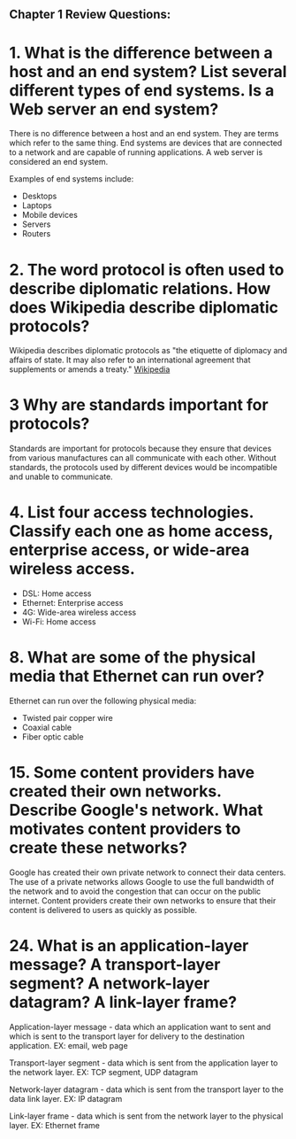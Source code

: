 ## Chapter 1 Review Questions:

# 1. What is the difference between a host and an end system? List several different types of end systems. Is a Web server an end system?

There is no difference between a host and an end system. They are terms which refer to the same thing. End systems are devices that are connected to a network and are capable of running applications. A web server is considered an end system.

Examples of end systems include:
- Desktops
- Laptops
- Mobile devices
- Servers
- Routers

# 2. The word protocol is often used to describe diplomatic relations. How does Wikipedia describe diplomatic protocols?

Wikipedia describes diplomatic protocols as "the etiquette of diplomacy and affairs of state. It may also refer to an international agreement that supplements or amends a treaty." [Wikipedia](https://en.wikipedia.org/wiki/Protocol_(diplomacy))

# 3 Why are standards important for protocols?

Standards are important for protocols because they ensure that devices from various manufactures can all communicate with each other. Without standards, the protocols used by different devices would be incompatible and unable to communicate.

# 4. List four access technologies. Classify each one as home access, enterprise access, or wide-area wireless access.

- DSL: Home access
- Ethernet: Enterprise access
- 4G: Wide-area wireless access
- Wi-Fi: Home access

# 8. What are some of the physical media that Ethernet can run over?

Ethernet can run over the following physical media:
- Twisted pair copper wire
- Coaxial cable
- Fiber optic cable

# 15. Some content providers have created their own networks. Describe Google's network. What motivates content providers to create these networks?

Google has created their own private network to connect their data centers. The use of a private networks allows Google to use the full bandwidth of the network and to avoid the congestion that can occur on the public internet. Content providers create their own networks to ensure that their content is delivered to users as quickly as possible.

# 24. What is an application-layer message? A transport-layer segment? A network-layer datagram? A link-layer frame?

Application-layer message - data which an application want to sent and which is sent to the transport layer for delivery to the destination application. EX: email, web page

Transport-layer segment - data which is sent from the application layer to the network layer. EX: TCP segment, UDP datagram

Network-layer datagram - data which is sent from the transport layer to the data link layer. EX: IP datagram

Link-layer frame - data which is sent from the network layer to the physical layer. EX: Ethernet frame
